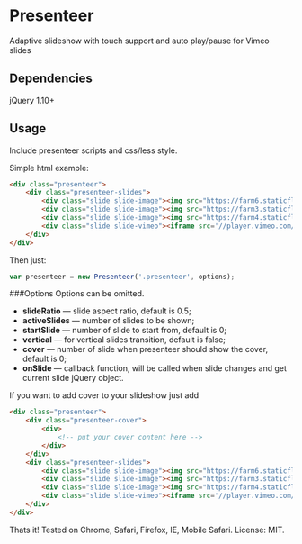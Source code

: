 # Presenteer
Adaptive slideshow with touch support and auto play/pause for Vimeo slides

## Dependencies
jQuery 1.10+

## Usage
Include presenteer scripts and css/less style.

Simple html example:
```html
<div class="presenteer">
    <div class="presenteer-slides">
        <div class="slide slide-image"><img src="https://farm6.staticflickr.com/5584/14439854738_17a1fa7401_h.jpg" /></div>
        <div class="slide slide-image"><img src="https://farm3.staticflickr.com/2921/14603461936_4cc392d375_h.jpg" /></div>
        <div class="slide slide-image"><img src="https://farm4.staticflickr.com/3887/14624368984_44962a9f28_h.jpg" /></div>
        <div class="slide slide-vimeo"><iframe src='//player.vimeo.com/video/97916693?api=1&color=ffffff' frameborder='0' webkitallowfullscreen mozallowfullscreen allowfullscreen></iframe></div>
    </div>
</div>
```

Then just:
```js
var presenteer = new Presenteer('.presenteer', options);
```

###Options
Options can be omitted.

* **slideRatio** — slide aspect ratio, default is 0.5;
* **activeSlides** — number of slides to be shown;
* **startSlide** — number of slide to start from, default is 0;
* **vertical** — for vertical slides transition, default is false;
* **cover** — number of slide when presenteer should show the cover, default is 0;
* **onSlide** — callback function, will be called when slide changes and get current slide jQuery object.

If you want to add cover to your slideshow just add
```html
<div class="presenteer">
    <div class="presenteer-cover">
        <div>
            <!-- put your cover content here -->
        </div>
    </div>
    <div class="presenteer-slides">
        <div class="slide slide-image"><img src="https://farm6.staticflickr.com/5584/14439854738_17a1fa7401_h.jpg" /></div>
        <div class="slide slide-image"><img src="https://farm3.staticflickr.com/2921/14603461936_4cc392d375_h.jpg" /></div>
        <div class="slide slide-image"><img src="https://farm4.staticflickr.com/3887/14624368984_44962a9f28_h.jpg" /></div>
        <div class="slide slide-vimeo"><iframe src='//player.vimeo.com/video/97916693?api=1&color=ffffff' frameborder='0' webkitallowfullscreen mozallowfullscreen allowfullscreen></iframe></div>
    </div>
</div>
```

Thats it!
Tested on Chrome, Safari, Firefox, IE, Mobile Safari.
License: MIT.
